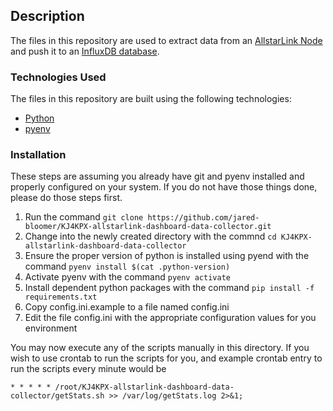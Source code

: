 ## Description

The files in this repository are used to extract data from an [AllstarLink Node](https://allstarlink.org/) and push it to an [InfluxDB database](https://www.influxdata.com/lp/influxdb-database/?msclkid=9d29bdfb600c1cd23b32d81038793c04).

### Technologies Used

The files in this repository are built using the following technologies:

* [Python](https://www.python.org/)
* [pyenv](https://github.com/pyenv/pyenv)

### Installation

These steps are assuming you already have git and pyenv installed and properly configured on your system. If you do not have those things done, please do those steps first. 

1. Run the command `git clone https://github.com/jared-bloomer/KJ4KPX-allstarlink-dashboard-data-collector.git`
2. Change into the newly created directory with the commnd `cd KJ4KPX-allstarlink-dashboard-data-collector`
3. Ensure the proper version of python is installed using pyend with the command `pyenv install $(cat .python-version)`
4. Activate pyenv with the command `pyenv activate`
5. Install dependent python packages with the command `pip install -f requirements.txt`
6. Copy config.ini.example to a file named config.ini
7. Edit the file config.ini with the appropriate configuration values for you environment

You may now execute any of the scripts manually in this directory. If you wish to use crontab to run the scripts for you, and example crontab entry to run the scripts every minute would be 

```
* * * * * /root/KJ4KPX-allstarlink-dashboard-data-collector/getStats.sh >> /var/log/getStats.log 2>&1;
```



